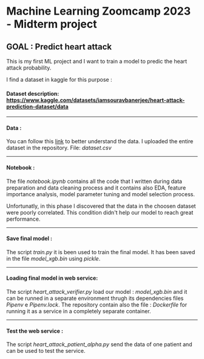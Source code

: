# Machine Learning Zoomcamp 2023 - Midterm project 

## GOAL : Predict heart attack 

This is my first ML project and I want to train a model to predic the heart attack probability.

I find a dataset in kaggle for this purpose :

#### Dataset description: https://www.kaggle.com/datasets/iamsouravbanerjee/heart-attack-prediction-dataset/data

---

#### Data :
You can follow this [link](https://www.kaggle.com/datasets/iamsouravbanerjee/heart-attack-prediction-dataset/data) to better understand the data.
I uploaded the entire dataset in the repository. File: *dataset.csv*

---

#### Notebook :
The file *notebook.ipynb* contains all the code that I written during data preparation and data cleaning process and it contains also
EDA, feature importance analysis, model parameter tuning and model selection process.

Unfortunatly, in this phase I discovered that the data in the choosen dataset were poorly correlated.
This condition didn't help our model to reach great performance.

---

#### Save final model :
The script *train.py* it is been used to train the final model. It has been saved in the file *model_xgb.bin* using *pickle*.

---

#### Loading final model in web service:
The script *heart_attack_verifier.py* load our model : *model_xgb.bin* and it can be runned in a separate environment thrugh its dependencies files *Pipenv* e *Pipenv.lock*.
The repository contain also the file : *Dockerfile* for running it as a service in a completely separate container.

---

#### Test the web service :
The script *heart_attack_patient_alpha.py* send the data of one patient and can be used to test the service.
